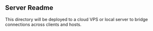 ## Server Readme
This directory will be deployed to a cloud VPS or local server to bridge connections across clients and hosts.
